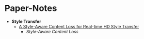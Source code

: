 # Paper-Notes

* **Style Transfer**
    * [A Style-Aware Content Loss for Real-time HD Style Transfer](https://github.com/BaldwinHe/everything/tree/master/Study-Notes/PaperNotes/Notes/Style_Transfer/A_Style-Aware_Content_Loss_for_Real-time_HD_Style_Transfer/README.md)
        * *Style-Aware Content Loss*
